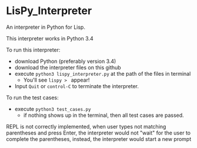 # LisPy_Interpreter <br/>

An interpreter in Python for Lisp.

This interpreter works in Python 3.4

To run this interpreter:
- download Python (preferably version 3.4)
- download the interpreter files on this github
- execute `python3 lispy_interpreter.py` at the path of the files in terminal
   - You'll see `lispy > ` appear!
- Input `Quit` or `control-C` to terminate the interpreter.

To run the test cases:
- execute `python3 test_cases.py`
   - if nothing shows up in the terminal, then all test cases are passed.

REPL is not correctly implemented, when user types not matching parentheses and press Enter, the interpreter would not "wait" for the user to complete the parentheses, instead, the interpreter would start a new prompt
